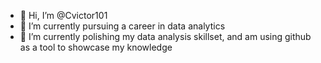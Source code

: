- 👋 Hi, I’m @Cvictor101
- 👀 I’m currently pursuing a career in data analytics
- 🌱 I’m currently polishing my data analysis skillset, and am using github as a tool to showcase my knowledge


<!---
Cvictor101/Cvictor101 is a ✨ special ✨ repository because its `README.md` (this file) appears on your GitHub profile.
You can click the Preview link to take a look at your changes.
--->
